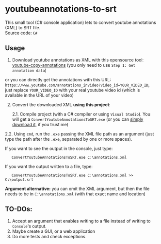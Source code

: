 # youtubeannotations-to-srt

This small tool (C# console application) lets to convert youtube annotations (XML) to SRT file.<br/>
Source code: `C#`

## Usage

1. Download youtube annotations as XML with this opensource tool: [youtube-copy-annotations](https://stefansundin.github.io/youtube-copy-annotations/) (you only need to use `Step 1: Get annotation data`)

 or you can directly get the annotations with this URL: `https://www.youtube.com/annotations_invideo?video_id=YOUR_VIDEO_ID`, just replace `YOUR_VIDEO_ID` with your real youtube video id (which is available in the URL of your video)

2. Convert the downloaded XML **using this project**:

    2.1. Compile project (with a C# compiler or using `Visual Studio`). You will get a `ConvertYoutubeAnnotationsToSRT.exe` (or you can [simply download it](http://www.qm.cl/germanvicencio/ConvertYoutubeAnnotationsToSRT.exe), if you trust me)

 2.2. Using `cmd`, run the `.exe` passing the XML file path as an argument (just type the path after the `.exe`, separated by one or more spaces).
 
 If you want to see the output in the console, just type:
 
       ConvertYoutubeAnnotationsToSRT.exe C:\annotations.xml
       
 If you want the output written to a file, type:
 
       ConvertYoutubeAnnotationsToSRT.exe C:\annotations.xml >> C:\output.srt
 
 **Argument alternative:** you can omit the XML argument, but then the file needs to be in `C:\annotations.xml` (with that exact name and location)
 

## TO-DOs:

1. Accept an argument that enables writing to a file instead of writing to `Console`'s output.
2. Maybe create a GUI, or a web application
3. Do more tests and check exceptions
